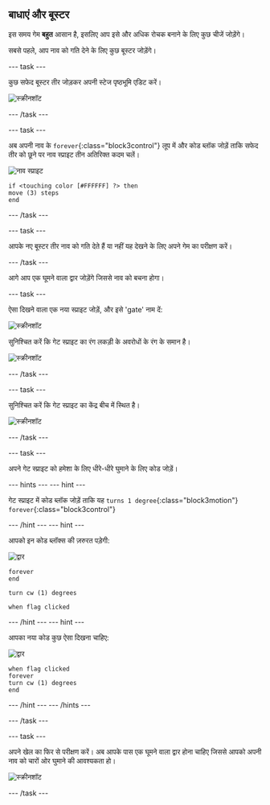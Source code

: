 ## बाधाएं और बूस्टर

इस समय गेम **बहुत** आसान है, इसलिए आप इसे और अधिक रोचक बनाने के लिए कुछ चीजें जोड़ेंगे।

सबसे पहले, आप नाव को गति देने के लिए कुछ बूस्टर जोड़ेंगे।

\--- task \---

कुछ सफेद बूस्टर तीर जोड़कर अपनी स्टेज पृष्ठभूमि एडिट करें।

![स्क्रीनशॉट](images/boat-boost.png)

\--- /task \---

\--- task \---

अब अपनी नाव के `forever`{:class="block3control"} लूप में और कोड ब्लॉक जोड़ें ताकि सफेद तीर को छूने पर नाव स्प्राइट तीन अतिरिक्त कदम चलें।

![नाव स्प्राइट](images/boat_resize.png)

```blocks3
if <touching color [#FFFFFF] ?> then
move (3) steps
end
```

\--- /task \---

\--- task \---

आपके नए बूस्टर तीर नाव को गति देते हैं या नहीं यह देखने के लिए अपने गेम का परीक्षण करें।

\--- /task \---

आगे आप एक घूमने वाला द्वार जोड़ेंगे जिससे नाव को बचना होगा।

\--- task \---

ऐसा दिखने वाला एक नया स्प्राइट जोड़ें, और इसे 'gate' नाम दें:

![स्क्रीनशॉट](images/boat-gate.png)

सुनिश्चित करें कि गेट स्प्राइट का रंग लकड़ी के अवरोधों के रंग के समान है।

![स्क्रीनशॉट](images/brown-hsv.png)

\--- /task \---

\--- task \---

सुनिश्चित करें कि गेट स्प्राइट का केंद्र बीच में स्थित है।

![स्क्रीनशॉट](images/boat-center.png)

\--- /task \---

\--- task \---

अपने गेट स्प्राइट को हमेशा के लिए धीरे-धीरे घुमाने के लिए कोड जोड़ें।

\--- hints \--- \--- hint \---

गेट स्प्राइट में कोड ब्लॉक जोड़ें ताकि यह `turns 1 degree`{:class="block3motion"} `forever`{:class="block3control"}

\--- /hint \--- \--- hint \---

आपको इन कोड ब्लॉक्स की ज़रुरत पड़ेगी:

![द्वार](images/gate.png)

```blocks3
forever
end

turn cw (1) degrees

when flag clicked
```

\--- /hint \--- \--- hint \---

आपका नया कोड कुछ ऐसा दिखना चाहिए:

![द्वार](images/gate.png)

```blocks3
when flag clicked
forever
turn cw (1) degrees
end
```

\--- /hint \--- \--- /hints \---

\--- /task \---

\--- task \---

अपने खेल का फिर से परीक्षण करें। अब आपके पास एक घूमने वाला द्वार होना चाहिए जिससे आपको अपनी नाव को चारों ओर घुमाने की आवश्यकता हो।

![स्क्रीनशॉट](images/boat-gate-test.png)

\--- /task \---